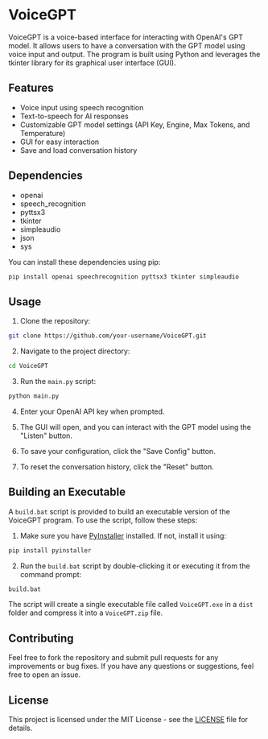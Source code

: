 # VoiceGPT

VoiceGPT is a voice-based interface for interacting with OpenAI's GPT model. It allows users to have a conversation with the GPT model using voice input and output. The program is built using Python and leverages the tkinter library for its graphical user interface (GUI).

## Features

- Voice input using speech recognition
- Text-to-speech for AI responses
- Customizable GPT model settings (API Key, Engine, Max Tokens, and Temperature)
- GUI for easy interaction
- Save and load conversation history

## Dependencies

- openai
- speech_recognition
- pyttsx3
- tkinter
- simpleaudio
- json
- sys

You can install these dependencies using pip:

```bash
pip install openai speechrecognition pyttsx3 tkinter simpleaudio
```

## Usage

1. Clone the repository:

```bash
git clone https://github.com/your-username/VoiceGPT.git
```

2. Navigate to the project directory:

```bash
cd VoiceGPT
```

3. Run the `main.py` script:

```bash
python main.py
```

4. Enter your OpenAI API key when prompted.

5. The GUI will open, and you can interact with the GPT model using the "Listen" button.

6. To save your configuration, click the "Save Config" button.

7. To reset the conversation history, click the "Reset" button.

## Building an Executable

A `build.bat` script is provided to build an executable version of the VoiceGPT program. To use the script, follow these steps:

1. Make sure you have [PyInstaller](https://www.pyinstaller.org/) installed. If not, install it using:

```bash
pip install pyinstaller
```

2. Run the `build.bat` script by double-clicking it or executing it from the command prompt:

```bash
build.bat
```

The script will create a single executable file called `VoiceGPT.exe` in a `dist` folder and compress it into a `VoiceGPT.zip` file.

## Contributing

Feel free to fork the repository and submit pull requests for any improvements or bug fixes. If you have any questions or suggestions, feel free to open an issue.

## License

This project is licensed under the MIT License - see the [LICENSE](LICENSE) file for details.